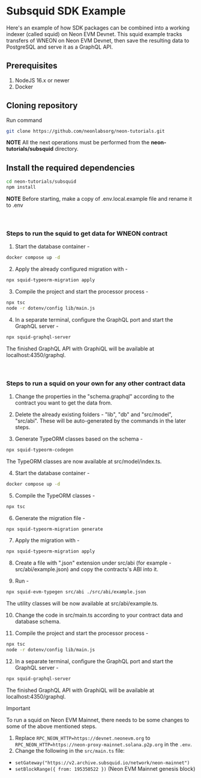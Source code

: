 # Subsquid SDK Example

Here's an example of how SDK packages can be combined into a working indexer (called squid) on Neon EVM Devnet.
This squid example tracks transfers of WNEON on Neon EVM Devnet, then save the resulting data to PostgreSQL and serve it as a GraphQL API.

## Prerequisites

1. NodeJS 16.x or newer
2. Docker

## Cloning repository

Run command

```sh
git clone https://github.com/neonlabsorg/neon-tutorials.git
```

**NOTE** All the next operations must be performed from the **neon-tutorials/subsquid** directory.

## Install the required dependencies

```sh
cd neon-tutorials/subsquid
npm install
```

**NOTE** Before starting, make a copy of .env.local.example file and rename it to .env
<br><br><br>

### Steps to run the squid to get data for WNEON contract

1. Start the database container -

```sh
docker compose up -d
```

2. Apply the already configured migration with -

```sh
npx squid-typeorm-migration apply
```

3. Compile the project and start the processor process -

```sh
npx tsc
node -r dotenv/config lib/main.js
```

4. In a separate terminal, configure the GraphQL port and start the GraphQL server -

```sh
npx squid-graphql-server
```

The finished GraphQL API with GraphiQL will be available at localhost:4350/graphql.
<br><br><br>

### Steps to run a squid on your own for any other contract data

1. Change the properties in the "schema.graphql" according to the contract you want to get the data from.

2. Delete the already existing folders - "lib", "db" and "src/model", "src/abi". These will be auto-generated by the commands in the later steps.

3. Generate TypeORM classes based on the schema -

```sh
npx squid-typeorm-codegen
```

The TypeORM classes are now available at src/model/index.ts.

4. Start the database container -

```sh
docker compose up -d
```

5. Compile the TypeORM classes -

```sh
npx tsc
```

6. Generate the migration file -

```sh
npx squid-typeorm-migration generate
```

7. Apply the migration with -

```sh
npx squid-typeorm-migration apply
```

8. Create a file with ".json" extension under src/abi (for example - src/abi/example.json) and copy the contracts's ABI into it.

9. Run -

```sh
npx squid-evm-typegen src/abi ./src/abi/example.json
```

The utility classes will be now available at src/abi/example.ts.

10. Change the code in src/main.ts according to your contract data and database schema.

11. Compile the project and start the processor process -

```sh
npx tsc
node -r dotenv/config lib/main.js
```

12. In a separate terminal, configure the GraphQL port and start the GraphQL server -

```sh
npx squid-graphql-server
```

The finished GraphQL API with GraphiQL will be available at localhost:4350/graphql.

> [!IMPORTANT]  
> To run a squid on Neon EVM Mainnet, there needs to be some changes to some of the above mentioned steps.

1. Replace `RPC_NEON_HTTP=https://devnet.neonevm.org` to `RPC_NEON_HTTP=https://neon-proxy-mainnet.solana.p2p.org` in the `.env`.
2. Change the following in the `src/main.ts` file:

- `setGateway("https://v2.archive.subsquid.io/network/neon-mainnet")`
- `setBlockRange({ from: 195350522 })` (Neon EVM Mainnet genesis block)
